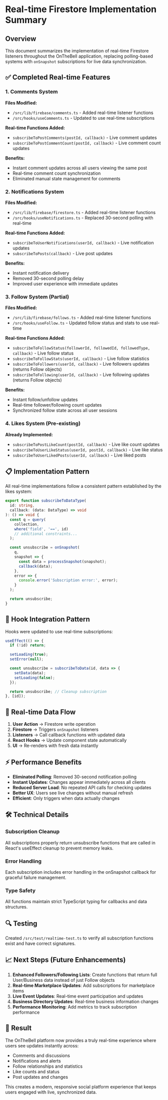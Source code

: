 # Real-time Firestore Implementation Summary

## Overview

This document summarizes the implementation of real-time Firestore listeners
throughout the OnTheBell application, replacing polling-based systems with
`onSnapshot` subscriptions for live data synchronization.

## ✅ Completed Real-time Features

### 1. Comments System

**Files Modified:**

- `/src/lib/firebase/comments.ts` - Added real-time listener functions
- `/src/hooks/useComments.ts` - Updated to use real-time subscriptions

**Real-time Functions Added:**

- `subscribeToPostComments(postId, callback)` - Live comment updates
- `subscribeToPostCommentCount(postId, callback)` - Live comment count updates

**Benefits:**

- Instant comment updates across all users viewing the same post
- Real-time comment count synchronization
- Eliminated manual state management for comments

### 2. Notifications System

**Files Modified:**

- `/src/lib/firebase/firestore.ts` - Added real-time listener functions
- `/src/hooks/useNotifications.ts` - Replaced 30-second polling with real-time

**Real-time Functions Added:**

- `subscribeToUserNotifications(userId, callback)` - Live notification updates
- `subscribeToPosts(callback)` - Live post updates

**Benefits:**

- Instant notification delivery
- Removed 30-second polling delay
- Improved user experience with immediate updates

### 3. Follow System (Partial)

**Files Modified:**

- `/src/lib/firebase/follows.ts` - Added real-time listener functions
- `/src/hooks/useFollow.ts` - Updated follow status and stats to use real-time

**Real-time Functions Added:**

- `subscribeToFollowStatus(followerId, followedId, followedType, callback)` -
  Live follow status
- `subscribeToFollowStats(userId, callback)` - Live follow statistics
- `subscribeToFollowers(userId, callback)` - Live followers updates (returns
  Follow objects)
- `subscribeToFollowing(userId, callback)` - Live following updates (returns
  Follow objects)

**Benefits:**

- Instant follow/unfollow updates
- Real-time follower/following count updates
- Synchronized follow state across all user sessions

### 4. Likes System (Pre-existing)

**Already Implemented:**

- `subscribeToPostLikeCount(postId, callback)` - Live like count updates
- `subscribeToUserLikeStatus(userId, postId, callback)` - Live like status
- `subscribeToUserLikedPosts(userId, callback)` - Live liked posts

## 📋 Implementation Pattern

All real-time implementations follow a consistent pattern established by the
likes system:

```typescript
export function subscribeToDataType(
  id: string,
  callback: (data: DataType) => void
): () => void {
  const q = query(
    collection,
    where('field', '==', id)
    // additional constraints...
  );

  const unsubscribe = onSnapshot(
    q,
    snapshot => {
      const data = processSnapshot(snapshot);
      callback(data);
    },
    error => {
      console.error('Subscription error:', error);
    }
  );

  return unsubscribe;
}
```

## 🎯 Hook Integration Pattern

Hooks were updated to use real-time subscriptions:

```typescript
useEffect(() => {
  if (!id) return;

  setLoading(true);
  setError(null);

  const unsubscribe = subscribeToData(id, data => {
    setData(data);
    setLoading(false);
  });

  return unsubscribe; // Cleanup subscription
}, [id]);
```

## 🔄 Real-time Data Flow

1. **User Action** → Firestore write operation
2. **Firestore** → Triggers `onSnapshot` listeners
3. **Listeners** → Call callback functions with updated data
4. **React Hooks** → Update component state automatically
5. **UI** → Re-renders with fresh data instantly

## ⚡ Performance Benefits

- **Eliminated Polling**: Removed 30-second notification polling
- **Instant Updates**: Changes appear immediately across all clients
- **Reduced Server Load**: No repeated API calls for checking updates
- **Better UX**: Users see live changes without manual refresh
- **Efficient**: Only triggers when data actually changes

## 🛠 Technical Details

### Subscription Cleanup

All subscriptions properly return unsubscribe functions that are called in
React's useEffect cleanup to prevent memory leaks.

### Error Handling

Each subscription includes error handling in the onSnapshot callback for
graceful failure management.

### Type Safety

All functions maintain strict TypeScript typing for callbacks and data
structures.

## 🔍 Testing

Created `/src/test/realtime-test.ts` to verify all subscription functions exist
and have correct signatures.

## 📈 Next Steps (Future Enhancements)

1. **Enhanced Followers/Following Lists**: Create functions that return full
   User/Business data instead of just Follow objects
2. **Real-time Marketplace Updates**: Add subscriptions for marketplace items
3. **Live Event Updates**: Real-time event participation and updates
4. **Business Directory Updates**: Real-time business information changes
5. **Performance Monitoring**: Add metrics to track subscription performance

## 🎉 Result

The OnTheBell platform now provides a truly real-time experience where users see
updates instantly across:

- Comments and discussions
- Notifications and alerts
- Follow relationships and statistics
- Like counts and status
- Post updates and changes

This creates a modern, responsive social platform experience that keeps users
engaged with live, synchronized data.
